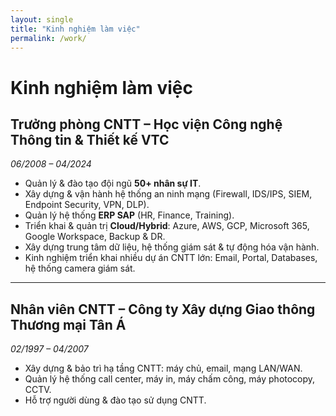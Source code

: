 ```yaml
---
layout: single
title: "Kinh nghiệm làm việc"
permalink: /work/
---
```


# Kinh nghiệm làm việc

## Trưởng phòng CNTT – Học viện Công nghệ Thông tin & Thiết kế VTC  
*06/2008 – 04/2024*

- Quản lý & đào tạo đội ngũ **50+ nhân sự IT**.  
- Xây dựng & vận hành hệ thống an ninh mạng (Firewall, IDS/IPS, SIEM, Endpoint Security, VPN, DLP).  
- Quản lý hệ thống **ERP SAP** (HR, Finance, Training).  
- Triển khai & quản trị **Cloud/Hybrid**: Azure, AWS, GCP, Microsoft 365, Google Workspace, Backup & DR.  
- Xây dựng trung tâm dữ liệu, hệ thống giám sát & tự động hóa vận hành.  
- Kinh nghiệm triển khai nhiều dự án CNTT lớn: Email, Portal, Databases, hệ thống camera giám sát.  

---

## Nhân viên CNTT – Công ty Xây dựng Giao thông Thương mại Tân Á  
*02/1997 – 04/2007*

- Xây dựng & bảo trì hạ tầng CNTT: máy chủ, email, mạng LAN/WAN.  
- Quản lý hệ thống call center, máy in, máy chấm công, máy photocopy, CCTV.  
- Hỗ trợ người dùng & đào tạo sử dụng CNTT.  
